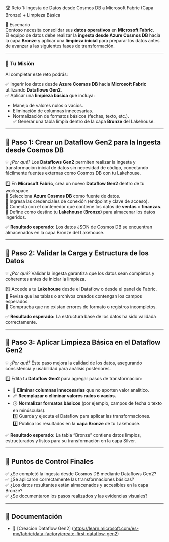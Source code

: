 🏆 Reto 1: Ingesta de Datos desde Cosmos DB a Microsoft Fabric (Capa Bronze) + Limpieza Básica  

📖 Escenario  
Contoso necesita consolidar sus **datos operativos** en **Microsoft Fabric**.  
El equipo de datos debe realizar la **ingesta desde Azure Cosmos DB** hacia la capa **Bronze** y aplicar una **limpieza inicial** para preparar los datos antes de avanzar a las siguientes fases de transformación.  

---

### 🎯 Tu Misión  
Al completar este reto podrás:  

✅ Ingerir los datos desde **Azure Cosmos DB** hacia **Microsoft Fabric** utilizando **Dataflows Gen2**.  
✅ Aplicar una **limpieza básica** que incluya:  
- Manejo de valores nulos o vacíos.  
- Eliminación de columnas innecesarias.  
- Normalización de formatos básicos (fechas, texto, etc.).  
✅ Generar una tabla limpia dentro de la capa **Bronze** del Lakehouse.  

---

## 🚀 Paso 1: Crear un Dataflow Gen2 para la Ingesta desde Cosmos DB  
💡 *¿Por qué?* Los **Dataflows Gen2** permiten realizar la ingesta y transformación inicial de datos sin necesidad de código, conectando fácilmente fuentes externas como Cosmos DB con tu Lakehouse.  

1️⃣ En **Microsoft Fabric**, crea un nuevo **Dataflow Gen2** dentro de tu workspace.  
🔹 Selecciona **Azure Cosmos DB** como fuente de datos.  
🔹 Ingresa las credenciales de conexión (endpoint y clave de acceso).  
🔹 Conecta con el contenedor que contiene los datos de **ventas** o **finanzas**.  
🔹 Define como destino tu **Lakehouse (Bronze)** para almacenar los datos ingeridos.  

✅ **Resultado esperado:** Los datos JSON de Cosmos DB se encuentran almacenados en la capa Bronze del Lakehouse.  

---

## 🚀 Paso 2: Validar la Carga y Estructura de los Datos  
💡 *¿Por qué?* Validar la ingesta garantiza que los datos sean completos y coherentes antes de iniciar la limpieza.  

1️⃣ Accede a tu **Lakehouse** desde el Dataflow o desde el panel de Fabric.  
🔹 Revisa que las tablas o archivos creados contengan los campos esperados.  
🔹 Comprueba que no existan errores de formato o registros incompletos.  

✅ **Resultado esperado:** La estructura base de los datos ha sido validada correctamente.  

---

## 🚀 Paso 3: Aplicar Limpieza Básica en el Dataflow Gen2  
💡 *¿Por qué?* Este paso mejora la calidad de los datos, asegurando consistencia y usabilidad para análisis posteriores.  

1️⃣ Edita tu **Dataflow Gen2** para agregar pasos de transformación:  
   - 🧹 **Eliminar columnas innecesarias** que no aporten valor analítico.  
   - 🩹 **Reemplazar o eliminar valores nulos o vacíos.**  
   - 🕒 **Normalizar formatos básicos** (por ejemplo, campos de fecha o texto en minúsculas).  
2️⃣ Guarda y ejecuta el Dataflow para aplicar las transformaciones.  
3️⃣ Publica los resultados en la **capa Bronze** de tu Lakehouse.  

✅ **Resultado esperado:** La tabla “Bronze” contiene datos limpios, estructurados y listos para su transformación en la capa Silver.  

---

## 🏁 Puntos de Control Finales  

✅ ¿Se completó la ingesta desde Cosmos DB mediante Dataflows Gen2?  
✅ ¿Se aplicaron correctamente las transformaciones básicas?  
✅ ¿Los datos resultantes están almacenados y accesibles en la capa Bronze?  
✅ ¿Se documentaron los pasos realizados y las evidencias visuales?  

---

## 📝 Documentación  


- 📄 [Creacion Dataflow Gen2] (https://learn.microsoft.com/es-mx/fabric/data-factory/create-first-dataflow-gen2)



